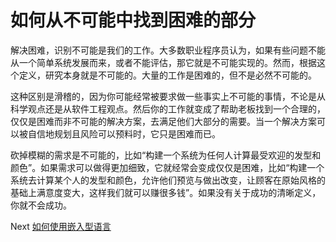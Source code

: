 # 如何从不可能中找到困难的部分
[//]: # (Version:1.0.0)
解决困难，识别不可能是我们的工作。大多数职业程序员认为，如果有些问题不能从一个简单系统发展而来，或者不能评估，那它就是不可能实现的。然而，根据这个定义，研究本身就是不可能的。大量的工作是困难的，但不是必然不可能的。

这种区别是滑稽的，因为你可能经常被要求做一些事实上不可能的事情，不论是从科学观点还是从软件工程观点。然后你的工作就变成了帮助老板找到一个合理的，仅仅是困难而非不可能的解决方案，去满足他们大部分的需要。当一个解决方案可以被自信地规划且风险可以预料时，它只是困难而已。

砍掉模糊的需求是不可能的，比如“构建一个系统为任何人计算最受欢迎的发型和颜色”。如果需求可以做得更加细致，它就经常会变成仅仅是困难，比如“构建一个系统去计算某个人的发型和颜色，允许他们预览与做出改变，让顾客在原始风格的基础上满意度变大，这样我们就可以赚很多钱”。如果没有关于成功的清晰定义，你就不会成功。

Next [如何使用嵌入型语言](02-How-to-Utilize-Embedded-Languages.md)
